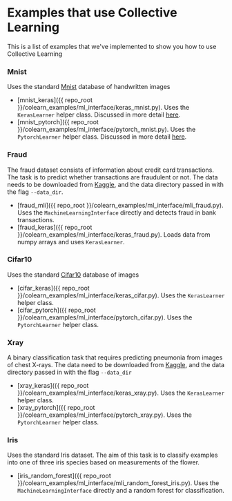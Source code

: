 # Examples that use Collective Learning
This is a list of examples that we've implemented to show you how to use Collective Learning

### Mnist
  Uses the standard [Mnist](https://en.wikipedia.org/wiki/MNIST_database) database of handwritten images
  
* [mnist_keras]({{ repo_root }}/colearn_examples/ml_interface/keras_mnist.py). 
  Uses the `KerasLearner` helper class. 
  Discussed in more detail [here](./intro_tutorial_keras.md).
* [mnist_pytorch]({{ repo_root }}/colearn_examples/ml_interface/pytorch_mnist.py). 
  Uses the `PytorchLearner` helper class. 
  Discussed in more detail [here](./intro_tutorial_pytorch.md).
### Fraud
  The fraud dataset consists of information about credit card transactions. 
  The task is to predict whether transactions are fraudulent or not.
  The data needs to be downloaded from [Kaggle](https://www.kaggle.com/c/ieee-fraud-detection), 
  and the data directory passed in with the flag `--data_dir`. 

* [fraud_mli]({{ repo_root }}/colearn_examples/ml_interface/mli_fraud.py).
  Uses the `MachineLearningInterface` directly and detects fraud in bank transactions.
* [fraud_keras]({{ repo_root }}/colearn_examples/ml_interface/keras_fraud.py). 
  Loads data from numpy arrays and uses `KerasLearner`.
### Cifar10
  Uses the standard [Cifar10](https://en.wikipedia.org/wiki/CIFAR-10) database of images

* [cifar_keras]({{ repo_root }}/colearn_examples/ml_interface/keras_cifar.py). 
  Uses the `KerasLearner` helper class.
* [cifar_pytorch]({{ repo_root }}/colearn_examples/ml_interface/pytorch_cifar.py).
  Uses the `PytorchLearner` helper class.
### Xray
  A binary classification task that requires predicting pneumonia from images of chest X-rays. 
  The data need to be downloaded from [Kaggle](https://www.kaggle.com/paultimothymooney/chest-xray-pneumonia), 
  and the data directory passed in with the flag `--data_dir`

* [xray_keras]({{ repo_root }}/colearn_examples/ml_interface/keras_xray.py). 
  Uses the `KerasLearner` helper class.
* [xray_pytorch]({{ repo_root }}/colearn_examples/ml_interface/pytorch_xray.py). 
  Uses the `PytorchLearner` helper class.

### Iris
Uses the standard Iris dataset. 
The aim of this task is to classify examples into one of three iris species based on measurements of the flower.

* [iris_random_forest]({{ repo_root }}/colearn_examples/ml_interface/mli_random_forest_iris.py). 
  Uses the `MachineLearningInterface` directly and a random forest for classification.